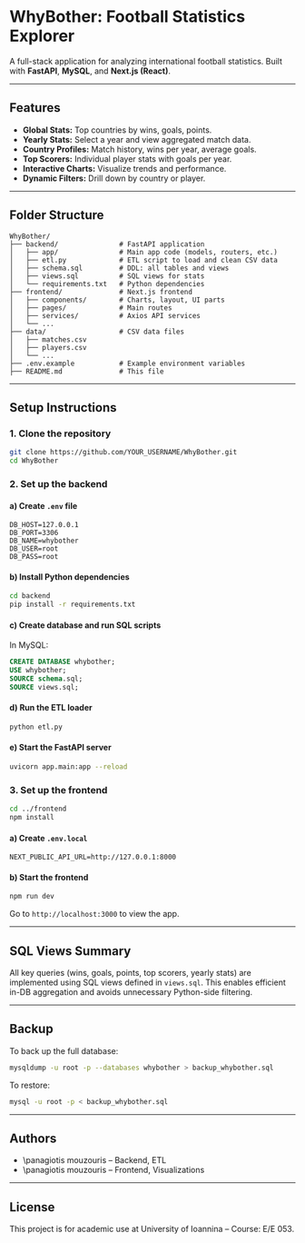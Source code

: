# WhyBother: Football Statistics Explorer

A full-stack application for analyzing international football statistics.
Built with **FastAPI**, **MySQL**, and **Next.js (React)**.

---

##  Features

*  **Global Stats:** Top countries by wins, goals, points.
*  **Yearly Stats:** Select a year and view aggregated match data.
*  **Country Profiles:** Match history, wins per year, average goals.
*  **Top Scorers:** Individual player stats with goals per year.
*  **Interactive Charts:** Visualize trends and performance.
*  **Dynamic Filters:** Drill down by country or player.

---

##  Folder Structure

```
WhyBother/
├── backend/               # FastAPI application
│   ├── app/               # Main app code (models, routers, etc.)
│   ├── etl.py             # ETL script to load and clean CSV data
│   ├── schema.sql         # DDL: all tables and views
│   ├── views.sql          # SQL views for stats
│   └── requirements.txt   # Python dependencies
├── frontend/              # Next.js frontend
│   ├── components/        # Charts, layout, UI parts
│   ├── pages/             # Main routes
│   ├── services/          # Axios API services
│   └── ...
├── data/                  # CSV data files
│   ├── matches.csv
│   ├── players.csv
│   └── ...
├── .env.example           # Example environment variables
├── README.md              # This file
```

---

##  Setup Instructions

### 1. Clone the repository

```bash
git clone https://github.com/YOUR_USERNAME/WhyBother.git
cd WhyBother
```

### 2. Set up the backend

#### a) Create `.env` file

```env
DB_HOST=127.0.0.1
DB_PORT=3306
DB_NAME=whybother
DB_USER=root
DB_PASS=root
```

#### b) Install Python dependencies

```bash
cd backend
pip install -r requirements.txt
```

#### c) Create database and run SQL scripts

In MySQL:

```sql
CREATE DATABASE whybother;
USE whybother;
SOURCE schema.sql;
SOURCE views.sql;
```

#### d) Run the ETL loader

```bash
python etl.py
```

#### e) Start the FastAPI server

```bash
uvicorn app.main:app --reload
```

### 3. Set up the frontend

```bash
cd ../frontend
npm install
```

#### a) Create `.env.local`

```
NEXT_PUBLIC_API_URL=http://127.0.0.1:8000
```

#### b) Start the frontend

```bash
npm run dev
```

Go to `http://localhost:3000` to view the app.

---

##  SQL Views Summary

All key queries (wins, goals, points, top scorers, yearly stats) are implemented using SQL views defined in `views.sql`. This enables efficient in-DB aggregation and avoids unnecessary Python-side filtering.

---

##  Backup

To back up the full database:

```bash
mysqldump -u root -p --databases whybother > backup_whybother.sql
```

To restore:

```bash
mysql -u root -p < backup_whybother.sql
```

---

##  Authors

* \panagiotis mouzouris – Backend, ETL
* \panagiotis mouzouris – Frontend, Visualizations

---

## License

This project is for academic use at University of Ioannina – Course: E/E 053.
